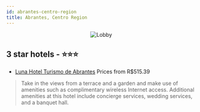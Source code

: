 ```yaml
---
id: abrantes-centro-region
title: Abrantes, Centro Region
---
```


<center><img src="https://i.travelapi.com/hotels/1000000/10000/3000/2962/97fdd609_z.jpg" alt="Lobby" /></center>


##  3 star hotels - ⭐️⭐️⭐️

-    [Luna Hotel Turismo de Abrantes](https://us.hurb.com/hotels/abrantes/luna-hotel-turismo-de-abrantes-JNP-JP012415?cmp=18055) Prices from R$515.39
   > Take in the views from a terrace and a garden and make use of amenities such as complimentary wireless Internet access. Additional amenities at this hotel include concierge services, wedding services, and a banquet hall.
